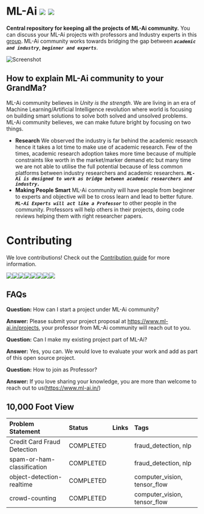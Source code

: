 # ML-Ai [![](https://img.shields.io/github/release/sourcerer-io/hall-of-fame.svg?colorB=58839b)](https://github.com/sourcerer-io/hall-of-fame/releases) [![](https://img.shields.io/github/license/sourcerer-io/hall-of-fame.svg?colorB=ff0000)](https://github.com/KrishnaKumarTiwari/ml-ai/blob/master/LICENSE.md)

**Central repository for keeping all the projects of ML-Ai community.** You can discuss your ML-Ai projects with professors and Industry experts in this [group](https://www.linkedin.com/groups/10494159/). 
ML-Ai community works towards bridging the gap between **_`academic and industry`_**, **_`beginner and experts`_**. 

![Screenshot](ml-ai-community-intro.gif)


## How to explain ML-Ai community to your GrandMa?

ML-Ai community believes in _Unity is the strength_. We are living in an era of Machine Learning/Artificial Intelligence
revolution where world is focusing on building smart solutions to solve both solved and unsolved problems. 
ML-Ai community believes, we can make future bright by focusing on two things.

- **Research** We observed the industry is far behind the academic research hence it takes
a lot time to make use of academic research. Few of the times, academic research adoption takes more time because of 
multiple constraints like worth in the market/marker demand etc but many time we are not able to utilise the full potential 
because of less common platforms between industry researchers and academic researchers. _**`ML-Ai is designed to work as bridge between
academic researchers and industry.`**_
- **Making People Smart** ML-Ai community will have people from beginner to experts and objective will be to cross learn and lead to better future. _**`ML-Ai Experts will act like a Professor`**_ to other people in the community. Professors will help others in their projects, doing code reviews helping them with right researcher papers. 


Contributing
============

We love contributions! Check out the [Contribution guide](https://github.com/KrishnaKumarTiwari/ml-ai/blob/master/CONTRIBUTING.md) for more information.

[![](https://sourcerer.io/fame/KrishnaKumarTiwari/KrishnaKumarTiwari/ml-ai/images/0)](https://sourcerer.io/fame/KrishnaKumarTiwari/KrishnaKumarTiwari/ml-ai/links/0)[![](https://sourcerer.io/fame/KrishnaKumarTiwari/KrishnaKumarTiwari/ml-ai/images/1)](https://sourcerer.io/fame/KrishnaKumarTiwari/KrishnaKumarTiwari/ml-ai/links/1)[![](https://sourcerer.io/fame/KrishnaKumarTiwari/KrishnaKumarTiwari/ml-ai/images/2)](https://sourcerer.io/fame/KrishnaKumarTiwari/KrishnaKumarTiwari/ml-ai/links/2)[![](https://sourcerer.io/fame/KrishnaKumarTiwari/KrishnaKumarTiwari/ml-ai/images/3)](https://sourcerer.io/fame/KrishnaKumarTiwari/KrishnaKumarTiwari/ml-ai/links/3)[![](https://sourcerer.io/fame/KrishnaKumarTiwari/KrishnaKumarTiwari/ml-ai/images/4)](https://sourcerer.io/fame/KrishnaKumarTiwari/KrishnaKumarTiwari/ml-ai/links/4)[![](https://sourcerer.io/fame/KrishnaKumarTiwari/KrishnaKumarTiwari/ml-ai/images/5)](https://sourcerer.io/fame/KrishnaKumarTiwari/KrishnaKumarTiwari/ml-ai/links/5)[![](https://sourcerer.io/fame/KrishnaKumarTiwari/KrishnaKumarTiwari/ml-ai/images/6)](https://sourcerer.io/fame/KrishnaKumarTiwari/KrishnaKumarTiwari/ml-ai/links/6)[![](https://sourcerer.io/fame/KrishnaKumarTiwari/KrishnaKumarTiwari/ml-ai/images/7)](https://sourcerer.io/fame/KrishnaKumarTiwari/KrishnaKumarTiwari/ml-ai/links/7)

## FAQs

**Question:** How can I start a project under ML-Ai community?
 
**Answer:** Please submit your project proposal at https://www.ml-ai.in/projects, your professor from ML-Ai community will reach out to you.

**Question:** Can I make my existing project part of ML-Ai?

**Answer:** Yes, you can. We would love to evaluate your work and add as part of this open source project.

**Question:** How to join as Professor?

**Answer:** If you love sharing your knowledge, you are more than welcome to reach out to us(https://www.ml-ai.in/) 


## 10,000 Foot View

| Problem Statement  | Status | Links | Tags| 
|:------------- | :------------- |:-------------|:-------------|
| Credit Card Fraud Detection | COMPLETED | | fraud_detection, nlp|
| spam-or-ham-classification  | COMPLETED | | fraud_detection, nlp|
| object-detection-realtime   | COMPLETED | |computer_vision, tensor_flow|
| crowd-counting              | COMPLETED | |computer_vision, tensor_flow|



